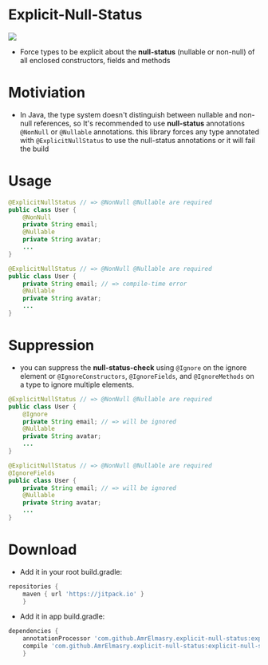 # Explicit-Null-Status
[![](https://jitpack.io/v/AmrElmasry/explicit-null-status.svg)](https://jitpack.io/#AmrElmasry/explicit-null-status)

- Force types to be explicit about the **null-status** (nullable or non-null) of all enclosed constructors, fields and methods

# Motiviation

- In Java, the type system doesn't distinguish between nullable and non-null references,
so It's recommended to use **null-status** annotations `@NonNull` or `@Nullable` annotations. 
this library forces any type annotated with `@ExplicitNullStatus` to use the null-status annotations or it will fail the build

# Usage 

```java
@ExplicitNullStatus // => @NonNull @Nullable are required 
public class User {
    @NonNull
    private String email;
    @Nullable
    private String avatar;
    ...
}
```

```java
@ExplicitNullStatus // => @NonNull @Nullable are required 
public class User {
    private String email; // => compile-time error 
    @Nullable
    private String avatar;
    ...
}
```
# Suppression

- you can suppress the **null-status-check** using `@Ignore` on the ignore element or `@IgnoreConstructors`, `@IgnoreFields`, and ``@IgnoreMethods`` on a type to ignore multiple elements.

```java
@ExplicitNullStatus // => @NonNull @Nullable are required 
public class User {
    @Ignore
    private String email; // => will be ignored
    @Nullable
    private String avatar;
    ...
}
```

```java
@ExplicitNullStatus // => @NonNull @Nullable are required 
@IgnoreFields
public class User {
    private String email; // => will be ignored
    @Nullable
    private String avatar;
    ...
}
```

# Download

- Add it in your root build.gradle:
```groovy
repositories {
    maven { url 'https://jitpack.io' }
	}
```
- Add it in app build.gradle:
```groovy
dependencies {
    annotationProcessor 'com.github.AmrElmasry.explicit-null-status:explicit-null-status-compiler:1.0.0-beta4'
    compile 'com.github.AmrElmasry.explicit-null-status:explicit-null-status-annotations:1.0.0-beta4'
    }   
```



